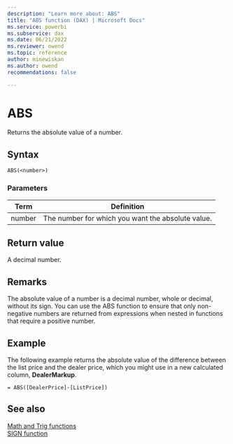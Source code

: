 ```yaml
---
description: "Learn more about: ABS"
title: "ABS function (DAX) | Microsoft Docs"
ms.service: powerbi 
ms.subservice: dax
ms.date: 06/21/2022
ms.reviewer: owend
ms.topic: reference
author: minewiskan
ms.author: owend 
recommendations: false

---
```


# ABS

Returns the absolute value of a number.  
  
## Syntax  
  
```dax
ABS(<number>)  
```
  
### Parameters  
  
|Term|Definition|  
|--------|--------------|  
|number|The number for which you want the absolute value.|  
  
## Return value

A decimal number.  
  
## Remarks

The absolute value of a number is a decimal number, whole or decimal, without its sign. You can use the ABS function to ensure that only non-negative numbers are returned from expressions when nested in functions that require a positive number.  
  
## Example

The following example returns the absolute value of the difference between the list price and the dealer price, which you might use in a new calculated column, **DealerMarkup**.  
  
```dax
= ABS([DealerPrice]-[ListPrice])  
```
  
## See also

[Math and Trig functions](math-and-trig-functions-dax.md)  
[SIGN function](sign-function-dax.md)  
